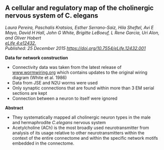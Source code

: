 ## A cellular and regulatory map of the cholinergic nervous system of C. elegans
_Laura Pereira, Paschalis Kratsios, Esther Serrano-Saiz, Hila Sheftel, Avi E Mayo, David H Hall, John G White, Brigitte LeBoeuf, L Rene Garcia, Uri Alon, and Oliver Hobert_ <br>
*[eLife 4:e12432.](https://elifesciences.org/articles/12432)* <br>
_Published: 25 December 2015 https://doi.org/10.7554/eLife.12432.001_


**Data for network construction**

- Connectivity data was taken from the latest release of www.wormwiring.org which contains updates to the original wiring diagram (White et al. 1986)
- Data from JSE and N2U worms were used
- Only synaptic connections that are found within more than 3 EM serial sections are kept
- Connection between a neuron to itself were ignored

**Abstract**

- They systematically mapped all cholinergic neuron types in the male and hermaphrodite _C.elegans_ nervous system
- Acetylcholine (ACh) is the most broadly used neurotransmitter from analysis of its usage relative to other neurotransmitters within the context of the entire connectome and within the specific network motifs embedded in the connectome. 
